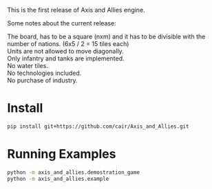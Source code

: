 This is the first release of Axis and Allies engine.

Some notes about the current release:

The board, has to be a square (nxm) and it has to be divisible with the number of nations. (6x5 / 2 = 15 tiles each)  
Units are not allowed to move diagonally.  
Only infantry and tanks are implemented.  
No water tiles.  
No technologies included.  
No purchase of industry.  

# Install
```bash
pip install git+https://github.com/cair/Axis_and_Allies.git
```

# Running Examples
```bash
python -m axis_and_allies.demostration_game
python -m axis_and_allies.example
```


